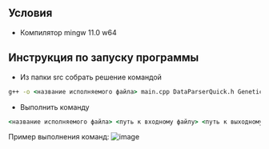 ## Условия
- Компилятор mingw 11.0 w64

## Инструкция по запуску программы

- Из папки src собрать решение командой 
```cmd
g++ -o <название исполняемого файла> main.cpp DataParserQuick.h GeneticAlgorithm.h GeneticAlgorithm.cpp Individuals.h Population.h Population.cpp -O3 -fopenmp
```

- Выполнить команду
```cmd
<название исполняемого файла> <путь к входному файлу> <путь к выходному файлу>
```

Пример выполнения команд:
![image](https://github.com/Unlogicaly/radar_tech/assets/47181611/b8aaaf6d-54ba-4250-865f-87f2a356723a)
